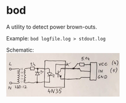 # bod

A utility to detect power brown-outs.

Example:
`bod logfile.log > stdout.log`

Schematic:<br>
<img width=60% src=./bod.jpeg></img>
